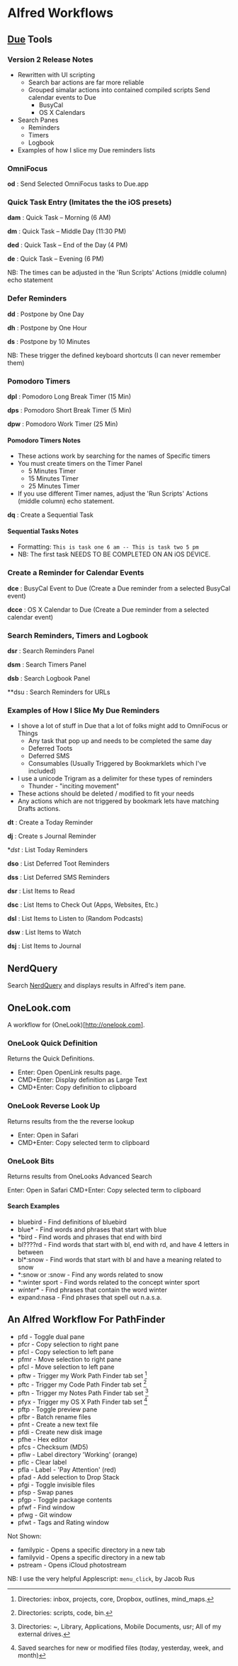 # Alfred Workflows

## [Due](http://www.dueapp.com) Tools

### Version 2 Release Notes

* Rewritten with UI scripting 
  * Search bar actions are far more reliable
  * Grouped simalar actions into contained compiled scripts
Send calendar events to Due
    * BusyCal
    * OS X Calendars
* Search Panes
  * Reminders
  * Timers
  * Logbook
* Examples of how I slice my Due reminders lists

### OmniFocus

**od**
:   Send Selected OmniFocus tasks to Due.app

### Quick Task Entry (Imitates the the iOS presets)

**dam**
:   Quick Task – Morning (6 AM)

**dm**
:   Quick Task – Middle Day (11:30 PM)

**ded**
:   Quick Task – End of the Day (4 PM)

**de**
:   Quick Task – Evening (6 PM)


NB: The times can be adjusted in the 'Run Scripts' Actions (middle column) echo statement

### Defer Reminders

**dd**
:   Postpone by One Day

**dh**
:   Postpone by One Hour

**ds**
:   Postpone by 10 Minutes


NB: These trigger the defined keyboard shortcuts (I can never remember them)

### Pomodoro Timers

**dpl**
:   Pomodoro Long Break Timer (15 Min)

**dps**
:   Pomodoro Short Break Timer (5 Min)
    
**dpw**
:   Pomodoro Work Timer (25 Min)
 
#### Pomodoro Timers Notes

* These actions work by searching for the names of Specific timers
* You must create timers on the Timer Panel 
    * 5 Minutes Timer
    * 15 Minutes Timer
    * 25 Minutes Timer
* If you use different Timer names, adjust the 'Run Scripts' Actions (middle column) echo statement.

**dq**
:   Create a Sequential Task

#### Sequential Tasks Notes

* Formatting: `This is task one 6 am -- This is task two 5 pm`
* NB: The first task NEEDS TO BE COMPLETED ON AN iOS DEVICE.

### Create a Reminder for Calendar Events

**dce**
:   BusyCal Event to Due (Create a Due reminder from a selected BusyCal event)

**dcce**
:   OS X Calendar to Due (Create a Due reminder from a selected calendar event)

### Search Reminders, Timers and Logbook

**dsr**
:   Search Reminders Panel

**dsm**
:   Search Timers Panel

**dsb**
:   Search Logbook Panel

**dsu
:   Search Reminders for URLs

### Examples of How I Slice My Due Reminders

* I shove a lot of stuff in Due that a lot of folks might add to OmniFocus or Things
    * Any task that pop up and needs to be completed the same day
    * Deferred Toots
    * Deferred SMS
    * Consumables (Usually Triggered by Bookmarklets which I've included)
* I use a unicode Trigram as a delimiter for these types of reminders
    * Thunder - "inciting movement"
* These actions should be deleted / modified to fit your needs
* Any actions which are not triggered by bookmark lets have matching Drafts actions.

**dt**
:   Create a Today Reminder

**dj**
:   Create s Journal Reminder

**dst*
:   List Today Reminders

**dso**
:   List Deferred Toot Reminders

**dss**
:   List Deferred SMS Reminders

**dsr**
: List Items to Read

**dsc**
: List Items to Check Out (Apps, Websites, Etc.)

**dsl**
: List Items to Listen to (Random Podcasts)

**dsw**
: List Items to Watch

**dsj**
: List Items to Journal

## NerdQuery

Search [NerdQuery](http://nerdquery.com) and displays results in Alfred's item pane.


## OneLook.com

A workflow for (OneLook)[http://onelook.com].

### OneLook Quick Definition ###

Returns the Quick Definitions.

* Enter:		Open OpenLink results page.
* CMD+Enter: 	Display definition as Large Text
* CMD+Enter:	Copy definition to clipboard



### OneLook Reverse Look Up ###

Returns results from the the reverse lookup

* Enter:     	Open in Safari
* CMD+Enter:	Copy selected term to clipboard



### OneLook Bits ###

Returns results from OneLooks Advanced Search

Enter:   	Open in Safari
CMD+Enter:	Copy selected term to clipboard

#### Search Examples

* bluebird		- Find definitions of bluebird  
* blue*			- Find words and phrases that start with blue  
* *bird			- Find words and phrases that end with bird  
* bl????rd		- Find words that start with bl, end with rd, and have 4 letters in between  
* bl*:snow		- Find words that start with bl and have a meaning related to snow  
* *:snow or :snow		- Find any words related to snow  
* *:winter sport		- Find words related to the concept winter sport  
* *winter**		- Find phrases that contain the word winter  
* expand:nasa		- Find phrases that spell out n.a.s.a.  

## An Alfred Workflow For PathFinder

* pfd   - Toggle dual pane
* pfcr  - Copy selection to right pane
* pfcl  - Copy selection to left pane
* pfmr  - Move selection to right pane
* pfcl  - Move selection to left pane 
* pftw  - Trigger my Work Path Finder tab set [^1]
* pftc  - Trigger my Code Path Finder tab set [^2]
* pftn  - Trigger my Notes Path Finder tab set [^3]
* pfyx  - Trigger my OS X Path Finder tab set [^4]
* pftp  - Toggle preview pane
* pfbr  - Batch rename files
* pfnt  - Create a new text file
* pfdi  - Create new disk image
* pfhe  - Hex editor
* pfcs  - Checksum (MD5)
* pflw  - Label directory 'Working' (orange)
* pflc  - Clear label
* pfla  - Label - 'Pay Attention' (red)
* pfad  - Add selection to Drop Stack
* pfgi  - Toggle invisible files
* pfsp  - Swap panes
* pfgp  - Toggle package contents
* pfwf  - Find window
* pfwg  - Git window
* pfwt  - Tags and Rating window

Not Shown: 

* familypic - Opens a specific directory in a new tab
* familyvid - Opens a specific directory in a new tab
* pstream   - Opens iCloud photostream

NB: I use the very helpful Applescript: `menu_click`, by Jacob Rus

[^1]: Directories: inbox, projects, core, Dropbox, outlines, mind_maps.

[^2]: Directories: scripts, code, bin.

[^3]: Directories: ~, Library, Applications, Mobile Documents, usr; All of my external drives.

[^4]: Saved searches for new or modified files (today, yesterday, week, and month)
